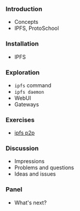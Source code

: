 ### Introduction

- Concepts
- IPFS, ProtoSchool

### Installation

- IPFS

### Exploration

- ```ipfs``` command
- ```ipfs daemon```
- WebUI
- Gateways

### Exercises

- [ipfs p2p](exercises/IPFS-P2P.md)

### Discussion

- Impressions
- Problems and questions
- Ideas and issues

### Panel

- What's next?

